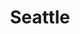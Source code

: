 ---
title: "Seattle"
hashtag: "seattle"
subdivision-of:
  - King County
tags:
  - City
  - I-90
  - Puget Sound
  - King County
  - Washington
---